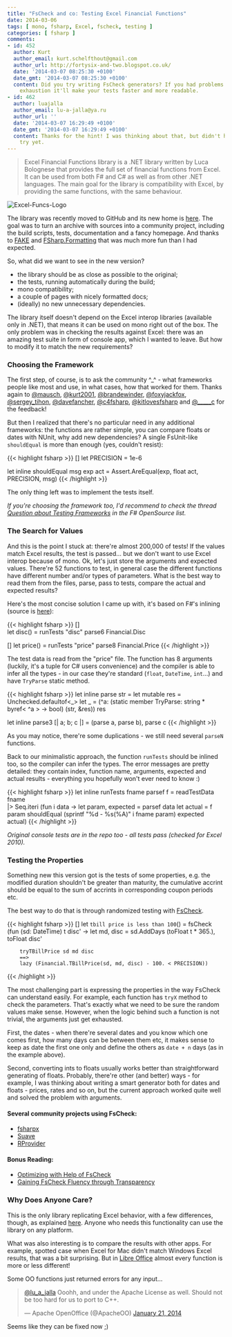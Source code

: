 ```yaml
---
title: "FsCheck and co: Testing Excel Financial Functions"
date: 2014-03-06
tags: [ mono, fsharp, Excel, fscheck, testing ]
categories: [ fsharp ]
comments:
- id: 452
  author: Kurt
  author_email: kurt.schelfthout@gmail.com
  author_url: http://fortysix-and-two.blogspot.co.uk/
  date: '2014-03-07 08:25:30 +0100'
  date_gmt: '2014-03-07 08:25:30 +0100'
  content: Did you try writing FsCheck generators? If you had problems with argument
    exhaustion it'll make your tests faster and more readable.
- id: 462
  author: luajalla
  author_email: lu-a-jalla@ya.ru
  author_url: ''
  date: '2014-03-07 16:29:49 +0100'
  date_gmt: '2014-03-07 16:29:49 +0100'
  content: Thanks for the hint! I was thinking about that, but didn't have time to
    try yet.
---
```


> Excel Financial Functions library is a .NET library written by Luca Bolognese that provides the full set of financial functions from Excel. It can be used from both F# and C# as well as from other .NET languages. The main goal for the library is compatibility with Excel, by providing the same functions, with the same behaviour.  

![Excel-Funcs-Logo](/images/excelfuncslogo.png#floatright)

The library was recently moved to GitHub and its new home is <a title="Excel Financial Functions" href="http://fsprojects.github.io/ExcelFinancialFunctions/" target="_blank">here</a>. The goal was to turn an archive with sources into a community project, including the build scripts, tests, documentation and a fancy homepage. And thanks to <a title="FAKE" href="http://fsharp.github.io/FAKE/" target="_blank">FAKE</a> and <a title="FSharp.Formatting" href="http://tpetricek.github.io/FSharp.Formatting/" target="_blank">FSharp.Formatting</a> that was much more fun than I had expected.  

So, what did we want to see in the new version?  
- the library should be as close as possible to the original;  
- the tests, running automatically during the build;  
- mono compatibility;  
- a couple of pages with nicely formatted docs;  
- (ideally) no new unnecessary dependencies.  

The library itself doesn't depend on the Excel interop libraries (available only in .NET), that means it can be used on mono right out of the box. The only problem was in checking the results against Excel: there was an amazing test suite in form of console app, which I wanted to leave. But how to modify it to match the new requirements?  

### Choosing the Framework  

The first step, of course, is to ask the community ^\_^ - what frameworks people like most and use, in what cases, how that worked for them. Thanks again to <a href="https://twitter.com/mausch" target="_blank">@mausch</a>, <a href="https://twitter.com/kurt2001" target="_blank">@kurt2001</a>, <a href="https://twitter.com/brandewinder" target="_blank">@brandewinder</a>, <a href="https://twitter.com/foxyjackfox" target="_blank">@foxyjackfox</a>, <a href="https://twitter.com/sergey_tihon" target="_blank">@sergey_tihon</a>, <a href="https://twitter.com/davefancher" target="_blank">@davefancher</a>, <a href="https://twitter.com/c4fsharp" target="_blank">@c4fsharp</a>, <a href="https://twitter.com/kitlovesfsharp" target="_blank">@kitlovesfsharp</a> and <a href="https://twitter.com/_____c" target="_blank">@_____c</a> for the feedback!  

But then I realized that there's no particular need in any additional frameworks: the functions are rather simple, you can compare floats or dates with NUnit, why add new dependencies? A single FsUnit-like ````shouldEqual```` is more than enough (yes, couldn't resist):  

{{< highlight fsharp >}}
[<Literal>]
let PRECISION = 1e-6

let inline shouldEqual msg exp act =
    Assert.AreEqual(exp, float act, PRECISION, msg)
{{< /highlight >}}

The only thing left was to implement the tests itself.  

*If you're choosing the framework too, I'd recommend to check the thread <a title="Question about Testing Frameworks" href="https://groups.google.com/forum/#!msg/fsharp-opensource/2v7PAJBvs2E/QWJ_faVJFcUJ" target="_blank">Question about Testing Frameworks</a> in the F# OpenSource list.*  

### The Search for Values  

And this is the point I stuck at: there're almost 200,000 of tests! If the values match Excel results, the test is passed... but we don't want to use Excel interop because of mono. Ok, let's just store the arguments and expected values. There're 52 functions to test, in general case the different functions have different number and/or types of parameters. What is the best way to read them from the files, parse, pass to tests, compare the actual and expected results?  

Here's the most concise solution I came up with, it's based on F#'s inlining (source is <a title="Tests" href="https://github.com/fsprojects/ExcelFinancialFunctions/blob/master/tests/ExcelFinancialFunctions.Tests/crosstests.fs" target="_blank">here</a>):  

{{< highlight fsharp >}}
[<Test>]  
let disc() = runTests "disc" parse6 Financial.Disc   

[<Test>]
let price() = runTests "price" parse8 Financial.Price
{{< /highlight >}}

The test data is read from the "price" file. The function has 8 arguments (luckily, it's a tuple for C# users convenience) and the compiler is able to infer all the types - in our case they're standard (````float````, ````DateTime````, ````int````...) and have ````TryParse```` static method.  

{{< highlight fsharp >}}
let inline parse str =
    let mutable res = Unchecked.defaultof<_>
    let _ = (^a: (static member TryParse: string * byref< ^a > -> bool) (str, &res))
    res

let inline parse3 [| a; b; c |] =
    (parse a, parse b), parse c 
{{< /highlight >}}

As you may notice, there're some duplications - we still need several `parseN` functions.  

Back to our minimalistic approach, the function `runTests` should be inlined too, so the compiler can infer the types. The error messages are pretty detailed: they contain index, function name, arguments, expected and actual results - everything you hopefully won't ever need to know :)  

{{< highlight fsharp >}}
let inline runTests fname parsef f =
    readTestData fname    
    |> Seq.iteri (fun i data ->
        let param, expected = parsef data
        let actual = f param
        shouldEqual (sprintf "%d - %s(%A)" i fname param) expected actual)
{{< /highlight >}}

*Original console tests are in the repo too - all tests pass (checked for Excel 2010).*  

### Testing the Properties  

Something new this version got is the tests of some properties, e.g. the modified duration shouldn't be greater than maturity, the cumulative accrint should be equal to the sum of accrints in corresponding coupon periods etc.  

The best way to do that is through randomized testing with <a title="FsCheck" href="https://github.com/fsharp/FsCheck" target="_blank">FsCheck</a>.  

{{< highlight fsharp >}}
[<Test>]
let ``tbill price is less than 100``() =
    fsCheck (fun (sd: DateTime) t disc' ->
        let md, disc = sd.AddDays (toFloat t * 365.), toFloat disc'

        tryTBillPrice sd md disc    
        ==>
        lazy (Financial.TBillPrice(sd, md, disc) - 100. < PRECISION))
{{< /highlight >}}

The most challenging part is expressing the properties in the way FsCheck can understand easily. For example, each function has ````tryX```` method to check the parameters. That's exactly what we need to be sure the random values make sense. However, when the logic behind such a function is not trivial, the arguments just get exhausted.  

First, the dates - when there're several dates and you know which one comes first, how many days can be between them etc, it makes sense to keep as date the first one only and define the others as ````date + n```` days (as in the example above).  

Second, converting ints to floats usually works better than straightforward generating of floats. Probably, there're other (and better) ways - for example, I was thinking about writing a smart generator both for dates and floats - prices, rates and so on, but the current approach worked quite well and solved the problem with arguments.  

#### Several community projects using FsCheck:  
- <a title="fsharpx" href="https://github.com/fsprojects/fsharpx/tree/master/tests/FSharpx.Tests" target="_blank">fsharpx</a>  
- <a title="Suave" href="https://github.com/SuaveIO/suave/blob/master/Tests/Program.fs" target="_blank">Suave</a>  
- <a title="RProvider" href="https://github.com/BlueMountainCapital/FSharpRProvider/blob/master/tests/Test.RProvider/Test.fs" target="_blank">RProvider</a>  

#### Bonus Reading:  
- <a title="Optimizing with Help of FsCheck" href="http://bugsquash.blogspot.com/2013/06/optimizing-with-help-of-fscheck.html" target="_blank">Optimizing with Help of FsCheck</a>  
- <a title="Gaining FsCheck Fluency through Transparency" href="http://jackfoxy.com/gaining-fscheck-fluency-through-transparency/" target="_blank">Gaining FsCheck Fluency through Transparency</a>  


### Why Does Anyone Care?  

This is the only library replicating Excel behavior, with a few differences, though, as explained <a title="Excel Compatibility" href="http://fsprojects.github.io/ExcelFinancialFunctions/compatibility.html" target="_blank">here</a>. Anyone who needs this functionality can use the library on any platform.  

What was also interesting is to compare the results with other apps. For example, spotted case when Excel for Mac didn't match Windows Excel results, that was a bit surprising. But in <a title="Open Office Diffs" href="http://fsprojects.github.io/ExcelFinancialFunctions/openofficediff.html" target="_blank">Libre Office</a> almost every function is more or less different!  

Some OO functions just returned errors for any input...  

<blockquote class="twitter-tweet" lang="en"><p><a href="https://twitter.com/lu_a_jalla">@lu_a_jalla</a> Ooohh, and under the Apache License as well.   Should not be too hard for us to port to C++.</p>
<p>&mdash; Apache OpenOffice (@ApacheOO) <a href="https://twitter.com/ApacheOO/statuses/425455963693658112">January 21, 2014</a></p></blockquote>
<p><script async src="//platform.twitter.com/widgets.js" charset="utf-8"></script>  
	
Seems like they can be fixed now ;)  
